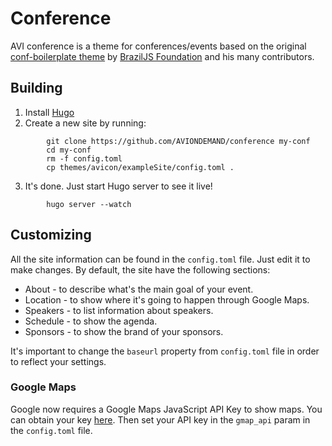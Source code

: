 # Conference

AVI conference is a theme for conferences/events based on the original [conf-boilerplate theme](https://github.com/braziljs/conf-boilerplate/) by [BrazilJS Foundation](http://braziljs.org/) and his many contributors.

## Building

1. Install [Hugo](https://gohugo.io)
2. Create a new site by running:

```
        git clone https://github.com/AVIONDEMAND/conference my-conf
        cd my-conf
        rm -f config.toml
        cp themes/avicon/exampleSite/config.toml .
```

3. It's done. Just start Hugo server to see it live!

```
        hugo server --watch
```

## Customizing

All the site information can be found in the `config.toml` file. Just edit it to make changes.
By default, the site have the following sections:

* About    - to describe what's the main goal of your event.
* Location - to show where it's going to happen through Google Maps.
* Speakers - to list information about speakers.
* Schedule - to show the agenda.
* Sponsors - to show the brand of your sponsors.

It's important to change the `baseurl` property from `config.toml` file in order to reflect your settings.

### Google Maps

Google now requires a Google Maps JavaScript API Key to show maps. You can obtain your key [here](https://developers.google.com/maps/documentation/javascript/get-api-key). Then set your API key in the `gmap_api` param in the `config.toml` file.
